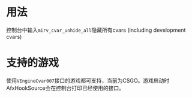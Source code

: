 # 用法

控制台中输入`mirv_cvar_unhide_all`隐藏所有cvars (including development cvars)

# 支持的游戏

使用`VEngineCvar007`接口的游戏都可支持，当前为CSGO。游戏启动时AfxHookSource会在控制台打印已经使用的接口。